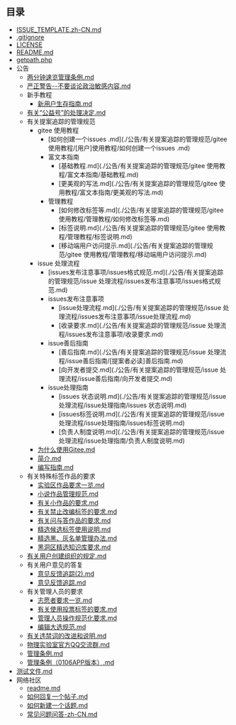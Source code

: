## 目录

- [ISSUE_TEMPLATE.zh-CN.md](./ISSUE_TEMPLATE.zh-CN.md)
- [.gitignore](./.gitignore)
- [LICENSE](./LICENSE)
- [README.md](./README.md)
- [getpath.php](./getpath.php)
- 公告
  - [两分钟速览管理条例.md](./公告/两分钟速览管理条例.md)
  - [严正警告--不要谈论政治敏感内容.md](./公告/严正警告--不要谈论政治敏感内容.md)
  - 新手教程
    - [新用户生存指南.md](./公告/新手教程/新用户生存指南.md)
  - [有关“公益号”的处理决定.md](./公告/有关“公益号”的处理决定.md)
  - 有关提案追踪的管理规范
    - gitee 使用教程
      - [如何创建一个issues .md](./公告/有关提案追踪的管理规范/gitee 使用教程/[用户]使用教程/如何创建一个issues .md)
      - 富文本指南
        - [基础教程.md](./公告/有关提案追踪的管理规范/gitee 使用教程/富文本指南/基础教程.md)
        - [更美观的写法.md](./公告/有关提案追踪的管理规范/gitee 使用教程/富文本指南/更美观的写法.md)
      - 管理教程
        - [如何修改标签等.md](./公告/有关提案追踪的管理规范/gitee 使用教程/管理教程/如何修改标签等.md)
        - [标签说明.md](./公告/有关提案追踪的管理规范/gitee 使用教程/管理教程/标签说明.md)
        - [移动端用户访问提示.md](./公告/有关提案追踪的管理规范/gitee 使用教程/管理教程/移动端用户访问提示.md)
    - issue 处理流程
      - [issues发布注意事项/issues格式规范.md](./公告/有关提案追踪的管理规范/issue 处理流程/issues发布注意事项/issues格式规范.md)
      - issues发布注意事项
        - [issue处理流程.md](./公告/有关提案追踪的管理规范/issue 处理流程/issues发布注意事项/issue处理流程.md)
        - [收录要求.md](./公告/有关提案追踪的管理规范/issue 处理流程/issues发布注意事项/收录要求.md)
      - issue善后指南
        - [善后指南.md](./公告/有关提案追踪的管理规范/issue 处理流程/issue善后指南/[提案者必读]善后指南.md)
        - [向开发者提交.md](./公告/有关提案追踪的管理规范/issue 处理流程/issue善后指南/向开发者提交.md)
      - issue处理指南
        - [issues 状态说明.md](./公告/有关提案追踪的管理规范/issue 处理流程/issue处理指南/issues 状态说明.md)
        - [issues标签说明.md](./公告/有关提案追踪的管理规范/issue 处理流程/issue处理指南/issues标签说明.md)
        - [负责人制度说明.md](./公告/有关提案追踪的管理规范/issue 处理流程/issue处理指南/负责人制度说明.md)
    - [为什么使用Gitee.md](./公告/有关提案追踪的管理规范/为什么使用Gitee.md)
    - [简介.md](./公告/有关提案追踪的管理规范/简介.md)
    - [编写指南.md](./公告/有关提案追踪的管理规范/编写指南.md)
  - 有关特殊标签作品的要求
    - [实验区作品要求一览.md](./公告/有关特殊标签作品的要求/实验区作品要求一览.md)
    - [小说作品管理规范.md](./公告/有关特殊标签作品的要求/小说作品管理规范.md)
    - [有关小作品的要求.md](./公告/有关特殊标签作品的要求/有关小作品的要求.md)
    - [有关禁止改编标签的要求.md](./公告/有关特殊标签作品的要求/有关禁止改编标签的要求.md)
    - [有关问与答作品的要求.md](./公告/有关特殊标签作品的要求/有关问与答作品的要求.md)
    - [精选候选标签使用说明.md](./公告/有关特殊标签作品的要求/精选候选标签使用说明.md)
    - [精选黑、灰名单管理办法.md](./公告/有关特殊标签作品的要求/精选黑、灰名单管理办法.md)
    - [黑洞区精选知识库要求.md](./公告/有关特殊标签作品的要求/黑洞区精选知识库要求.md)
  - [有关用户创建组织的规定.md](./公告/有关用户创建组织的规定.md)
  - 有关用户意见的答复
    - [意见反馈追踪(2).md](./公告/有关用户意见的答复/意见反馈追踪(2).md)
    - [意见反馈追踪.md](./公告/有关用户意见的答复/意见反馈追踪.md)
  - 有关管理人员的要求
    - [志愿者要求一览.md](./公告/有关管理人员的要求/志愿者要求一览.md)
    - [有关使用投票标签的要求.md](./公告/有关管理人员的要求/有关使用投票标签的要求.md)
    - [管理人员操作规范化要求.md](./公告/有关管理人员的要求/管理人员操作规范化要求.md)
    - [编辑大选规范.md](./公告/有关管理人员的要求/编辑大选规范.md)
  - [有关违禁词的改进和说明.md](./公告/有关违禁词的改进和说明.md)
  - [物理实验室官方QQ交流群.md](./公告/物理实验室官方QQ交流群.md)
  - [管理条例.md](./公告/管理条例.md)
  - [管理条例（0106APP版本）.md](./公告/管理条例（0106APP版本）.md)
- [测试文件.md](./测试文件.md)
- 网络社区
  - [readme.md](./网络社区/readme.md)
  - [如何回复一个帖子.md](./网络社区/如何回复一个帖子.md)
  - [如何新建一个话题.md](./网络社区/如何新建一个话题.md)
  - [常见问题问答-zh-CN.md](./网络社区/常见问题问答-zh-CN.md)
